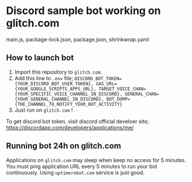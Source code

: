 # Discord sample bot working on glitch.com
main.js, package-lock.json, package.json, shrinkwrap.yaml

## How to launch bot

1. Import this repository to `glitch.com`.
1. Add this line to `.env` file; `DISCORD_BOT_TOKEN={YOUR_DISCORD_BOT_USER_TOKEN}, GAS_URL={YOUR_GOOGLE_SCRIPTS_APPS_URL}, TARGET_VOICE_CHAN={YOUR_SPECIFIC_VOICE_CHANNEL_IN_DISCORD}, GENERAL_CHAN={YOUR_GENERAL_CHANNEL_IN_DISCORD}, BOT_DUMP={THE_CHANNEL_TO_NOTIFY_YOUR_BOT_ACTIVITY}`
1. Just run on `glitch.com` !

To get discord bot token, visit discord official develoer site; https://discordapp.com/developers/applications/me/

## Running bot 24h on glitch.com

Applications on `glitch.com` may sleep when keep no access for 5 minutes.
You must ping application URL every 5 minutes to run your bot continuously.
Using `uptimerobot.com` service is just good.
